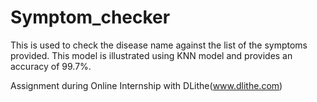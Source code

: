 # Symptom_checker

This is used to check the disease name against the list of the symptoms provided.
This model is illustrated using KNN model and provides an accuracy of 99.7%.

Assignment during Online Internship with DLithe(www.dlithe.com)

